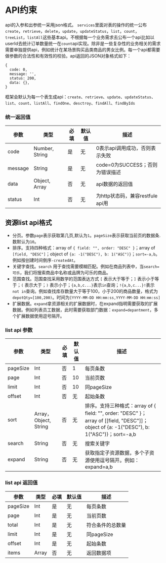 # API约束
api的入参和出参统一采用json格式。
`services`里面对表的操作的统一公布`create`，`retrieve`，`delete`，`update`，`updateStatus`，`list`，`count`，`treeList`，`listAll`这些基本api。不根据每一个业务需求去公布一个api比如以userId去统计订单数量统一在`count`api实现。除非是一些复杂性的业务相关的需求需要单独提供api，例如统计在某场景购买品类商品的男女比例。每一个api都需要做参数的合法性和有效性的校验。api返回的JSON对象格式如下：

  ```
  {
    code: 0,
    message: '',
    status: 200,
    data: {},
  }
```

框架会默认为每一个表生成api：`create`、`retrieve`、`update`、`updateStatus`、`list`、`count`、`listAll`、`findOne`、`desctroy`、`findAll`、`findByIds`
  
### 统一返回值

|参数|类型|必填|默认值|描述|
|--- | --- | --- | --- | ---|
|code | Number, String | 是 | 无 | 0表示api调用成功，否则表示失败|
|message | String | 是 | 无 | code=0为SUCCESS；否则为错误描述|
|data | Object, Array | 否 | 无 | api数据的返回值|
|status | Int | 否 | 无 | 为http状态码，兼容restfule api用|

## 资源list api格式
* 分页。参数`page`表示获取第几页,默认为`1`。`pageSize`表示获取当前页的数据条.数默认为`10`。
* 排序。支持四种格式：array of `{ field: "", order: "DESC" }`；array of `[field, "DESC"]`；object of `{a: -1("DESC"), b: 1("ASC")}`；`sort=-a,b`。例如按创建时间倒序`-createdAt`。
* 关键字查找。`search` 用于查找需要模糊匹配。例如在商品列表中，当`search=可乐`，我们将搜索商品中名称或品牌为可乐的商品。
* 范围查找。范围查找采用数学的范围表达方式 `[` 表示大于等于；`]` 表示小于等于；`(` 表示大于；`)` 表示小于；`{a,b,c...}`表示`in`查询；`!{a,b,c...}!`表示`not in`查询。例如查找库存数量大于等于100，小于200的商品数量，格式为`depotQty=[100,200)`。时间为`[YYYY-MM-DD HH:mm:ss,YYYY-MM-DD HH:mm:ss]`
* 扩展数据。`expand`拿资源相关的扩展数据时，在expand指明需要获取的扩展数据。例如列表员工数据，此时需要获取部门数据：`expand=depantment`，多个扩展数据使用逗号隔开。

### list api 参数

|参数|类型|必填|默认值|描述|
|--- | --- | --- | --- | ---|
|pageSize | Int | 否 | 1 | 每页条数|
|page | Int | 否 | 10 | 当前页数|
|limit | Int | 否 | 10 | 同pageSize|
|offset | Int | 否 | 无 | 起始条数|
|sort | Array，Object, String | 否 | 无 | 排序。支持三种格式：array of { field: "", order: "DESC" }；array of [[field, "DESC"]]；object of {a: -1("DESC"), b: 1("ASC")}；sort=-a,b|
|search | String | 否 | 无 | 搜索关键字|
|expand | String | 否 | 无 | 获取指定子资源数据，多个子资源使用逗号隔开。例如：expand=a,b|


### list api 返回值

|参数|类型|必填|默认值|描述|
|--- | --- | --- | --- | ---|
|pageSize | Int | 是 | 无 | 每页条数|
|page | Int | 是 | 无 | 当前页数|
|total | Int | 是 | 无 | 符合条件的总数量|
|limit | Int | 是 | 无 | 同pageSize|
|offset | Int | 是 | 无 | 起始条数|
|items | Array | 否 | 无 | 返回数据项|

